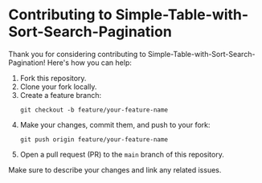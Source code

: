 # Contributing to Simple-Table-with-Sort-Search-Pagination

Thank you for considering contributing to Simple-Table-with-Sort-Search-Pagination! Here's how you can help:

1. Fork this repository.
2. Clone your fork locally.
3. Create a feature branch:
   ```
   git checkout -b feature/your-feature-name
   ```
4. Make your changes, commit them, and push to your fork:
   ```
   git push origin feature/your-feature-name
   ```
5. Open a pull request (PR) to the `main` branch of this repository.

Make sure to describe your changes and link any related issues.
